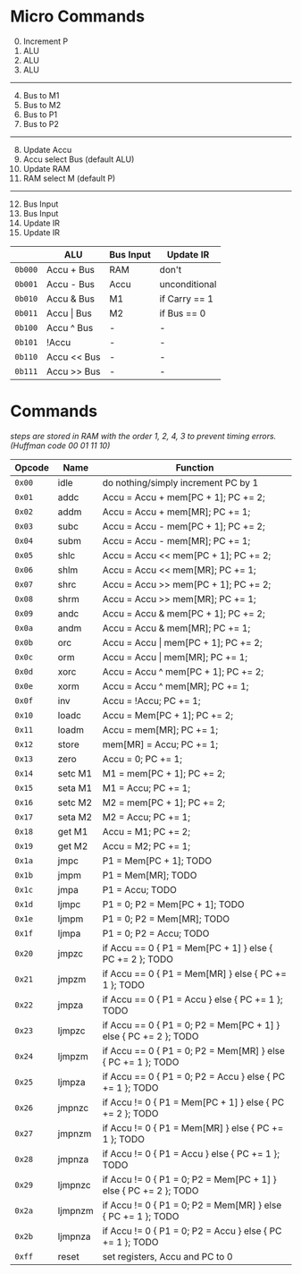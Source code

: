 # Micro Commands

0. Increment P
1. ALU
2. ALU
3. ALU
---
4. Bus to M1
5. Bus to M2
6. Bus to P1
7. Bus to P2
---
8. Update Accu
9. Accu select Bus (default ALU)
10. Update RAM
11. RAM select M (default P)
---
12. Bus Input
13. Bus Input
14. Update IR
15. Update IR

|           | ALU           | Bus Input | Update IR     |
| --------- | ------------- | --------- | ------------- |
| `0b000`   | Accu + Bus    | RAM       | don't         |
| `0b001`   | Accu - Bus    | Accu    | unconditional |
| `0b010`   | Accu & Bus    | M1        | if Carry == 1 |
| `0b011`   | Accu \| Bus   | M2        | if Bus == 0   |
| `0b100`   | Accu ^ Bus    | -         | -             |
| `0b101`   | !Accu         | -         | -             |
| `0b110`   | Accu << Bus   | -         | -             |
| `0b111`   | Accu >> Bus   | -         | -             |

# Commands

*steps are stored in RAM with the order 1, 2, 4, 3 to prevent timing errors. (Huffman code 00 01 11 10)*

| Opcode | Name     | Function                                  |
| ------ | -------- | ----------------------------------------- |
| `0x00` | idle     | do nothing/simply increment PC by 1       |
| `0x01` | addc     | Accu = Accu + mem[PC + 1]; PC += 2;       |
| `0x02` | addm     |Accu = Accu + mem[MR]; PC += 1;            |
| `0x03` | subc     | Accu = Accu - mem[PC + 1]; PC += 2;       |
| `0x04` | subm     | Accu = Accu - mem[MR]; PC += 1;           |
| `0x05` | shlc     | Accu = Accu << mem[PC + 1]; PC += 2;      |
| `0x06` | shlm     | Accu = Accu << mem[MR]; PC += 1;          |
| `0x07` | shrc     | Accu = Accu >> mem[PC + 1]; PC += 2;      |
| `0x08` | shrm     | Accu = Accu >> mem[MR]; PC += 1;          |
| `0x09` | andc     | Accu = Accu & mem[PC + 1]; PC += 2;       |
| `0x0a` | andm     | Accu = Accu & mem[MR]; PC += 1;           |
| `0x0b` | orc      | Accu = Accu \| mem[PC + 1]; PC += 2;       |
| `0x0c` | orm      | Accu = Accu \| mem[MR]; PC += 1;           |
| `0x0d` | xorc     | Accu = Accu ^ mem[PC + 1]; PC += 2;       |
| `0x0e` | xorm     | Accu = Accu ^ mem[MR]; PC += 1;           |
| `0x0f` | inv      | Accu = !Accu; PC += 1;                    |
| `0x10` | loadc    | Accu = Mem[PC + 1]; PC += 2;              |
| `0x11` | loadm    | Accu = mem[MR]; PC += 1;                  |
| `0x12` | store    | mem[MR] = Accu; PC += 1;                  |
| `0x13` | zero     | Accu = 0; PC += 1;                        |
| `0x14` | setc M1  | M1 = mem[PC + 1]; PC += 2;                |
| `0x15` | seta M1  | M1 = Accu; PC += 1;                       |
| `0x16` | setc M2  | M2 = mem[PC + 1]; PC += 2;                |
| `0x17` | seta M2  | M2 = Accu; PC += 1;                       |
| `0x18` | get M1   | Accu = M1; PC += 2;                       |
| `0x19` | get M2   | Accu = M2; PC += 1;                       |
| `0x1a` | jmpc     | P1 = Mem[PC + 1]; TODO                    |
| `0x1b` | jmpm     | P1 = Mem[MR]; TODO                        |
| `0x1c` | jmpa     | P1 = Accu; TODO                           |
| `0x1d` | ljmpc    | P1 = 0; P2 = Mem[PC + 1]; TODO            |
| `0x1e` | ljmpm    | P1 = 0; P2 = Mem[MR]; TODO                |
| `0x1f` | ljmpa    | P1 = 0; P2 = Accu; TODO                   |
| `0x20` | jmpzc    | if Accu == 0 { P1 = Mem[PC + 1] } else { PC += 2 }; TODO |
| `0x21` | jmpzm    | if Accu == 0 { P1 = Mem[MR] } else { PC += 1 }; TODO |
| `0x22` | jmpza    | if Accu == 0 { P1 = Accu } else { PC += 1 }; TODO |
| `0x23` | ljmpzc   | if Accu == 0 { P1 = 0; P2 = Mem[PC + 1] } else { PC += 2 }; TODO |
| `0x24` | ljmpzm   | if Accu == 0 { P1 = 0; P2 = Mem[MR] } else { PC += 1 }; TODO |
| `0x25` | ljmpza   | if Accu == 0 { P1 = 0; P2 = Accu } else { PC += 1 }; TODO |
| `0x26` | jmpnzc   | if Accu != 0 { P1 = Mem[PC + 1] } else { PC += 2 }; TODO |
| `0x27` | jmpnzm   | if Accu != 0 { P1 = Mem[MR] } else { PC += 1 }; TODO |
| `0x28` | jmpnza   | if Accu != 0 { P1 = Accu } else { PC += 1 }; TODO |
| `0x29` | ljmpnzc  | if Accu != 0 { P1 = 0; P2 = Mem[PC + 1] } else { PC += 2 }; TODO |
| `0x2a` | ljmpnzm  | if Accu != 0 { P1 = 0; P2 = Mem[MR] } else { PC += 1 }; TODO |
| `0x2b` | ljmpnza  | if Accu != 0 { P1 = 0; P2 = Accu } else { PC += 1 }; TODO |
| `0xff` | reset    | set registers, Accu and PC to 0 |